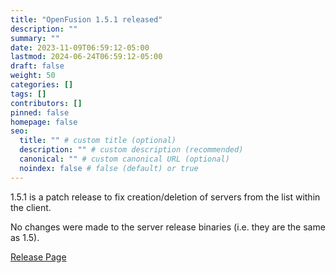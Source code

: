 ```yaml
---
title: "OpenFusion 1.5.1 released"
description: ""
summary: ""
date: 2023-11-09T06:59:12-05:00
lastmod: 2024-06-24T06:59:12-05:00
draft: false
weight: 50
categories: []
tags: []
contributors: []
pinned: false
homepage: false
seo:
  title: "" # custom title (optional)
  description: "" # custom description (recommended)
  canonical: "" # custom canonical URL (optional)
  noindex: false # false (default) or true
---
```

1.5.1 is a patch release to fix creation/deletion of servers from the list within the client.

No changes were made to the server release binaries (i.e. they are the same as 1.5).

[Release Page](https://github.com/OpenFusionProject/OpenFusion/releases/tag/1.5.1)

